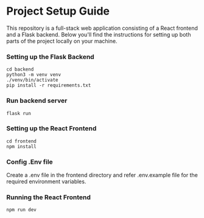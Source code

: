 # Project Setup Guide

This repository is a full-stack web application consisting of a React frontend and a Flask backend. Below you'll find the instructions for setting up both parts of the project locally on your machine.

### Setting up the Flask Backend

```
cd backend
python3 -m venv venv
./venv/bin/activate
pip install -r requirements.txt
```

### Run backend server
```
flask run
```

### Setting up the React Frontend

```
cd frontend
npm install
```

### Config .Env file

Create a .env file in the frontend directory and refer .env.example file for the required environment variables.

### Running the React Frontend
```
npm run dev
```



